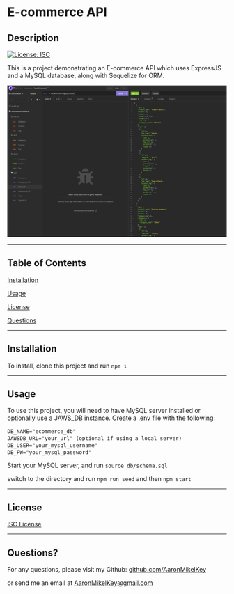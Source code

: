 # E-commerce API

## Description

[![License: ISC](https://img.shields.io/badge/License-ISC-blue.svg)](https://opensource.org/licenses/ISC)

This is a project demonstrating an E-commerce API which uses ExpressJS and a MySQL database, along with Sequelize for ORM.

[![Example Image](/example.PNG)](https://drive.google.com/file/d/1Z95wfhUNswgQJEqIo_1Q2WcGW6hnqkJy/view)

---

## Table of Contents

[Installation](#Installation)

[Usage](#Usage)

[License](#License)

[Questions](#Questions)

---

## Installation

To install, clone this project and run `npm i`

---

## Usage

To use this project, you will need to have MySQL server installed or optionally use a JAWS_DB instance. Create a .env file with the following:

```
DB_NAME="ecommerce_db"
JAWSDB_URL="your_url" (optional if using a local server)
DB_USER="your_mysql_username"
DB_PW="your_mysql_password"
```

Start your MySQL server, and run `source db/schema.sql`

switch to the directory and run `npm run seed` and then `npm start`

---

## License

[ISC License](https://opensource.org/licenses/ISC)

---

## Questions?

For any questions, please visit my Github: [github.com/AaronMikelKey](https://github.com/AaronMikelKey)

or send me an email at [AaronMikelKey@gmail.com](mailto:AaronMikelKey@gmail.com)
